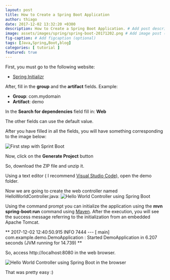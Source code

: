 ```yaml
---
layout: post
title: How to Create a Spring Boot Application
author: thiago
date: 2017-12-02 13:32:20 +0300
description: How to Create a Spring Boot Application. # Add post description (optional)
image: assets/images/spring/spring-boot-20171202.png # Add image post (optional)
fig-caption: # Add figcaption (optional)
tags: [Java,Spring,Boot,blog]
categories: [ tutorial ]
featured: true
---
```


First, you must go to the following website:
 * [Spring Initializr](https://start.spring.io/)
 
After, fill in the **group** and the **artifact** fields. Example:
 - **Group**: com.mydomain
 - **Artifact**: demo

In the **Search for dependencies** field fill in: **Web**

The other fields can use the default value. 

After you have filled in all the fields, you will have something corresponding to the image below:

![First step with Sprint Boot]({{site.baseurl}}/assets/images/java/first-steps-springboot/start-spring-io.png)

Now, click on the **Generate Project** button

So, download the ZIP file and unzip it.

Using a text editor ( I recommend [Visual Studio Code](https://code.visualstudio.com/)), open the demo folder.

Now we are going to create the web controller named HelloWorldController.java:
![Hello World Controller using Spring Boot]({{site.baseurl}}/assets/images/java/first-steps-springboot/hello-world-controller-java.png)

Using the command prompt you can initialize the application using the **mvn spring-boot:run** command using [Maven](https://maven.apache.org).
After the execution, you will see the success message referring to the initialization from an embedded Apache Tomcat.

** 2017-12-02 12:40:50.915  INFO 7444 --- [           main] com.example.demo.DemoApplication         : Started DemoApplication in 6.207 seconds (JVM running for
 14.739) **

So, access http://localhost:8080 in the web browser.

![Hello World Controller using Spring Boot in the browser]({{site.baseurl}}/assets/images/java/first-steps-springboot/hello-world-browser-access.png)

That was pretty easy :)